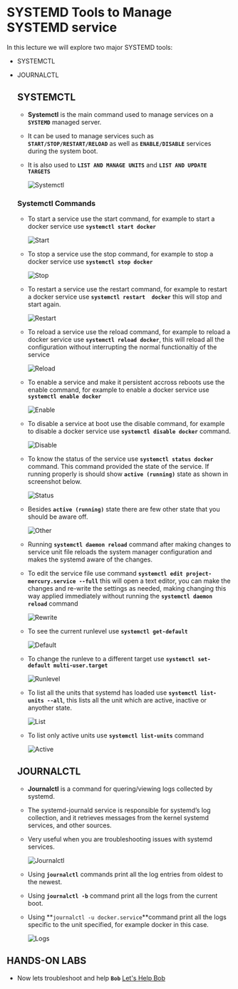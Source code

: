 # SYSTEMD Tools to Manage SYSTEMD service

In this lecture we will explore two major SYSTEMD tools:
- SYSTEMCTL
- JOURNALCTL

  ## SYSTEMCTL

   - __Systemctl__ is the main command used to manage services on a **`SYSTEMD`** managed server.
   - It can be used to manage services such as **`START/STOP/RESTART/RELOAD`** as well as **`ENABLE/DISABLE`** services
     during the system boot.
   - It is also used to **`LIST AND MANAGE UNITS`** and **`LIST AND UPDATE TARGETS`**
   
      ![Systemctl](../images/systemctl.PNG)

    ### Systemctl Commands 

    - To start a service use the start command, for example to start a docker service use **`systemctl start docker`**
    
      ![Start](../images/start.PNG)

    - To stop a service use the stop command, for example to stop a docker service use **`systemctl stop docker`**
    
      ![Stop](../images/stop.PNG)

    - To restart a service use the restart command, for example to restart a docker service use **`systemctl restart  docker`** this will stop and start again.

      ![Restart](../images/restart.PNG)

    - To reload a service use the reload command, for example to reload a docker service use **`systemctl reload docker`**, this will reload all the configuration without interrupting the normal functionaltiy of the service
    
      ![Reload](../images/reload.PNG)

    - To enable a service and make it persistent accross reboots use the enable command, for example to enable a docker service use **`systemctl enable docker`**
      
      ![Enable](../images/enable.PNG)

    - To disable a service at boot use the disable command, for example to disable a docker service use **`systemctl disable docker`** command.
      
      ![Disable](../images/disable.PNG)

    - To know the status of the service use **`systemctl status docker`** command. This command provided the state of the service. If running properly is should show **`active (running)`** state as shown in screenshot below.
    
      ![Status](../images/status.PNG)

    - Besides **`active (running)`** state there are few other state that you should be aware off.
        
      ![Other](../images/otherstate.PNG)

    - Running **`systemctl daemon reload`** command after making changes to service unit file reloads the system manager configuration and makes the systemd aware of the changes. 

    - To edit the service file use command **`systemctl edit project-mercury.service --full`** this will open a text editor, you can make the changes and re-write the settings as needed, making changing this way applied immediately without running the **`systemctl daemon reload`** command
      
      ![Rewrite](../images/edit.PNG)

    - To see the current runlevel use **`systemctl get-default`**
      
      ![Default](../images/default.PNG)

    - To change the runleve to a different target use  **`systemctl set-default multi-user.target`**
      
      ![Runlevel](../images/runlevel.PNG)

    - To list all the units that systemd has loaded use **`systemctl list-units --all`**, this lists all the unit which are active, inactive or anyother state.
      
      ![List](../images/list.PNG)

    - To list only active units use **`systemctl list-units`** command
      
      ![Active](../images/active.PNG)
        

  ## JOURNALCTL

   - __Journalctl__ is a command for quering/viewing logs collected by systemd.
   - The systemd-journald service is responsible for systemd’s log collection, and it retrieves messages from the kernel    systemd services, and other sources.
   - Very useful when you are troubleshooting issues with systemd services.
     
      ![Journalctl](../images/journalctl.PNG)

   - Using **`journalctl`** commands print all the log entries from oldest to the newest.
   - Using **`journalctl -b`** command print all the logs from the current boot.
   - Using **`journalctl -u docker.service`**command print all the logs specific to the unit specified, for example docker in this case.

     ![Logs](../images/jlog.PNG)

## HANDS-ON LABS

  - Now lets troubleshoot and help **`Bob`** [Let's Help Bob](https://kodekloud.com/courses/the-linux-basics-course/lectures/17074647)